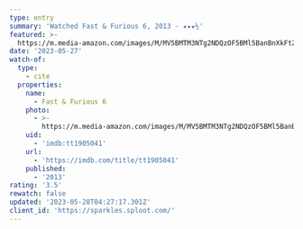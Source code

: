 ```yaml
---
type: entry
summary: 'Watched Fast & Furious 6, 2013 - ★★★½'
featured: >-
  https://m.media-amazon.com/images/M/MV5BMTM3NTg2NDQzOF5BMl5BanBnXkFtZTcwNjc2NzQzOQ@@._V1_SX300.jpg
date: '2023-05-27'
watch-of:
  type:
    - cite
  properties:
    name:
      - Fast & Furious 6
    photo:
      - >-
        https://m.media-amazon.com/images/M/MV5BMTM3NTg2NDQzOF5BMl5BanBnXkFtZTcwNjc2NzQzOQ@@._V1_SX300.jpg
    uid:
      - 'imdb:tt1905041'
    url:
      - 'https://imdb.com/title/tt1905041'
    published:
      - '2013'
rating: '3.5'
rewatch: false
updated: '2023-05-28T04:27:17.301Z'
client_id: 'https://sparkles.sploot.com/'
---
```



